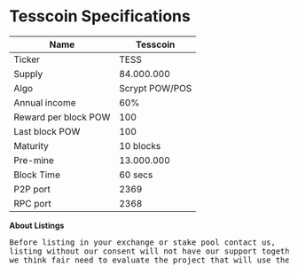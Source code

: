 <h1>Tesscoin Specifications</h1>

| Name                     | Tesscoin                          |
|--------------------------|-----------------------------------|
| Ticker                   | TESS                              |
| Supply                   | 84.000.000                        |
| Algo                     | Scrypt POW/POS                    |
| Annual income            | 60%                               |
| Reward per block POW     | 100                               |
| Last block POW           | 100                               |
| Maturity                 | 10 blocks                         |
| Pre-mine                 | 13.000.000                        |
| Block Time               | 60 secs                           |
| P2P port                 | 2369                              |
| RPC port                 | 2368                              |

<p><strong>About Listings</strong></p>
<pre>
Before listing in your exchange or stake pool contact us,
listing without our consent will not have our support together with the community of users,
we think fair need to evaluate the project that will use the TESS, we want to have a community growing
</pre>
